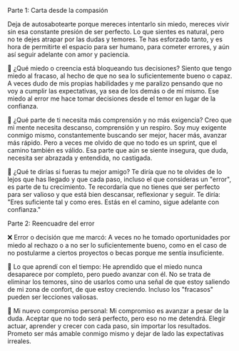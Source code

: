 Parte 1: Carta desde la compasión

Deja de autosabotearte porque mereces intentarlo sin miedo, mereces vivir sin esa constante presión de ser perfecto. Lo que sientes es natural, pero no te dejes atrapar por las dudas y temores. Te has esforzado tanto, y es hora de permitirte el espacio para ser humano, para cometer errores, y aún así seguir adelante con amor y paciencia.

🧠 ¿Qué miedo o creencia está bloqueando tus decisiones?
Siento que tengo miedo al fracaso, al hecho de que no sea lo suficientemente bueno o capaz. A veces dudo de mis propias habilidades y me paralizo pensando que no voy a cumplir las expectativas, ya sea de los demás o de mí mismo. Ese miedo al error me hace tomar decisiones desde el temor en lugar de la confianza.

🔎 ¿Qué parte de ti necesita más comprensión y no más exigencia?
Creo que mi mente necesita descanso, comprensión y un respiro. Soy muy exigente conmigo mismo, constantemente buscando ser mejor, hacer más, avanzar más rápido. Pero a veces me olvido de que no todo es un sprint, que el camino también es válido. Esa parte que aún se siente insegura, que duda, necesita ser abrazada y entendida, no castigada.

💬 ¿Qué te dirías si fueras tu mejor amigo?
Te diría que no te olvides de lo lejos que has llegado y que cada paso, incluso el que consideras un "error", es parte de tu crecimiento. Te recordaría que no tienes que ser perfecto para ser valioso y que está bien descansar, reflexionar y seguir. Te diría: "Eres suficiente tal y como eres. Estás en el camino, sigue adelante con confianza."

Parte 2: Reencuadre del error

❌ Error o decisión que me marcó:
A veces no he tomado oportunidades por miedo al rechazo o a no ser lo suficientemente bueno, como en el caso de no postularme a ciertos proyectos o becas porque me sentía insuficiente.

🔄 Lo que aprendí con el tiempo:
He aprendido que el miedo nunca desaparece por completo, pero puedo avanzar con él. No se trata de eliminar los temores, sino de usarlos como una señal de que estoy saliendo de mi zona de confort, de que estoy creciendo. Incluso los "fracasos" pueden ser lecciones valiosas.

🌱 Mi nuevo compromiso personal:
Mi compromiso es avanzar a pesar de la duda. Aceptar que no todo será perfecto, pero eso no me detendrá. Elegir actuar, aprender y crecer con cada paso, sin importar los resultados. Prometo ser más amable conmigo mismo y dejar de lado las expectativas irreales.
